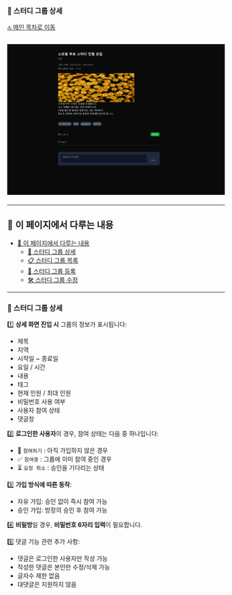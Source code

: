 ### 📄 스터디 그룹 상세 

[🔝 메인 목차로 이동](../../README.md)

## ![../../Settings/image/스터디%20그룹%20상세.PNG](../../Settings/image/스터디%20그룹%20상세.PNG)

---

## 🧭 이 페이지에서 다루는 내용

- [🧭 이 페이지에서 다루는 내용](#-이-페이지에서-다루는-내용)
  - [📄 스터디 그룹 상세](#-스터디-그룹-상세)
  - [📋 스터디 그룹 목록](./list.md)
  - [📝 스터디 그룹 등록](./insert.md)
  - [🛠️ 스터디 그룹 수정](./update.md)

---

### 📄 스터디 그룹 상세

1️⃣ **상세 화면 진입 시** 그룹의 정보가 표시됩니다:
- 제목
- 지역
- 시작일 ~ 종료일
- 요일 / 시간
- 내용
- 태그
- 현재 인원 / 최대 인원
- 비밀번호 사용 여부
- 사용자 참여 상태
- 댓글창

2️⃣ **로그인한 사용자**의 경우, 참여 상태는 다음 중 하나입니다:
- 🔘 `참여하기` : 아직 가입하지 않은 경우
- ✅ `참여중` : 그룹에 이미 참여 중인 경우
- ⏳ `요청 취소` : 승인을 기다리는 상태

3️⃣  **가입 방식에 따른 동작**:
- 자유 가입: 승인 없이 즉시 참여 가능
- 승인 가입: 방장의 승인 후 참여 가능

4️⃣  **비밀방**일 경우, **비밀번호 6자리 입력**이 필요합니다.

5️⃣ 댓글 기능 관련 추가 사항:
- 댓글은 로그인한 사용자만 작성 가능
- 작성한 댓글은 본인만 수정/삭제 가능
- 글자수 제한 없음
- 대댓글은 지원하지 않음
